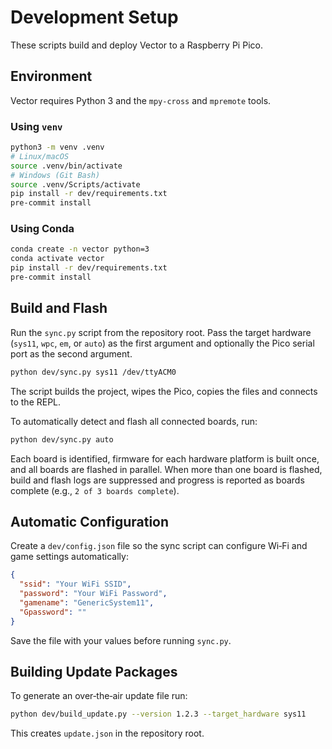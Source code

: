 # Development Setup

These scripts build and deploy Vector to a Raspberry Pi Pico.

## Environment

Vector requires Python 3 and the `mpy-cross` and `mpremote` tools.

### Using `venv`

```bash
python3 -m venv .venv
# Linux/macOS
source .venv/bin/activate
# Windows (Git Bash)
source .venv/Scripts/activate
pip install -r dev/requirements.txt
pre-commit install
```

### Using Conda

```bash
conda create -n vector python=3
conda activate vector
pip install -r dev/requirements.txt
pre-commit install
```

## Build and Flash

Run the `sync.py` script from the repository root. Pass the target hardware (`sys11`, `wpc`, `em`, or `auto`) as the first argument and optionally the Pico serial port as the second argument.

```bash
python dev/sync.py sys11 /dev/ttyACM0
```

The script builds the project, wipes the Pico, copies the files and connects to the REPL.

To automatically detect and flash all connected boards, run:

```bash
python dev/sync.py auto
```

Each board is identified, firmware for each hardware platform is built once,
and all boards are flashed in parallel.
When more than one board is flashed, build and flash logs are suppressed and
progress is reported as boards complete (e.g., `2 of 3 boards complete`).

## Automatic Configuration

Create a `dev/config.json` file so the sync script can configure Wi‑Fi and game settings automatically:

```json
{
  "ssid": "Your WiFi SSID",
  "password": "Your WiFi Password",
  "gamename": "GenericSystem11",
  "Gpassword": ""
}
```

Save the file with your values before running `sync.py`.

## Building Update Packages

To generate an over‑the‑air update file run:

```bash
python dev/build_update.py --version 1.2.3 --target_hardware sys11
```

This creates `update.json` in the repository root.
